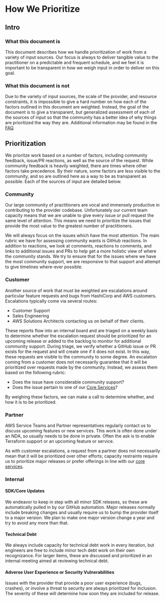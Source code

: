 # How We Prioritize

## Intro

### What this document is

This document describes how we handle prioritization of work from a variety of input sources. Our focus is always to deliver tangible value to the practitioner on a predictable and frequent schedule, and we feel it is important to be transparent in how we weigh input in order to deliver on this goal.

### What this document is not

Due to the variety of input sources, the scale of the provider, and resource constraints, it is impossible to give a hard number on how each of the factors outlined in this document are weighted. Instead, the goal of the document is to give a transparent, but generalized assessment of each of the sources of input so that the community has a better idea of why things are prioritized the way they are. Additional information may be found in the [FAQ](https://github.com/hashicorp/terraform-provider-aws/blob/main/docs/contributing/faq.md#how-do-you-decide-what-gets-merged-for-each-release).

## Prioritization

We prioritze work based on a number of factors, including community feedback, issue/PR reactions, as well as the source of the request. While community feedback is heavily weighted, there are times where other factors take precedence. By their nature, some factors are less visible to the community, and so are outlined here as a way to be as transparent as possible. Each of the sources of input are detailed below.

### Community

Our large community of practitioners are vocal and immensely productive in contributing to the provider codebase. Unfortunately our current team capacity means that we are unable to give every issue or pull request the same level of attention. This means we need to prioritize the issues that provide the most value to the greatest number of practitioners.

We will always focus on the issues which have the most attention. The main rubric we have for assessing community wants is GitHub reactions. In addition to reactions, we look at comments, reactions to comments, and links to additional issues and PRs to help get a more holistic view of where the community stands. We try to ensure that for the issues where we have the most community support, we are responsive to that support and attempt to give timelines where-ever possible.

### Customer

Another source of work that must be weighted are escalations around particular feature requests and bugs from HashiCorp and AWS customers. Escalations typically come via several routes:

- Customer Support
- Sales Engineering
- AWS Solutions Architects contacting us on behalf of their clients.

These reports flow into an internal board and are triaged on a weekly basis to determine whether the escalation request should be prioritized for an upcoming release or added to the backlog to monitor for additional community support. During triage, we verify whether a GitHub issue or PR exists for the request and will create one if it does not exist. In this way, these requests are visible to the community to some degree. An escalation coming from a customer does not necessarily guarantee that it will be prioritized over requests made by the community. Instead, we assess them based on the following rubric:

- Does the issue have considerable community support?
- Does the issue pertain to one of our [Core Services](https://github.com/hashicorp/terraform-provider-aws/blob/main/docs/contributing/core-services.md)?

By weighing these factors, we can make a call to determine whether, and how it is to be prioritized.

### Partner

AWS Service Teams and Partner representatives regularly contact us to discuss upcoming features or new services. This work is often done under an NDA, so usually needs to be done in private. Often the ask is to enable Terraform support or an upcoming feature or service.

As with customer escalations, a request from a partner does not necessarily mean that it will be prioritized over other efforts; capacity restraints require us to prioritize major releases or prefer offerings in line with our [core services](https://github.com/hashicorp/terraform-provider-aws/blob/main/docs/contributing/core-services.md).

### Internal

#### SDK/Core Updates

We endeavor to keep in step with all minor SDK releases, so these are automatically pulled in by our GitHub automation. Major releases normally include breaking changes and usually require us to bump the provider itself to a major version. We plan to make one major version change a year and try to avoid any more than that.

#### Technical Debt

We always include capacity for technical debt work in every iteration, but engineers are free to include minor tech debt work on their own recognizance. For larger items, these are discussed and prioritized in an internal meeting aimed at reviewing technical debt.

#### Adverse User Experience or Security Vulnerabilities

Issues with the provider that provide a poor user experience (bugs, crashes), or involve a threat to security are always prioritized for inclusion. The severity of these will determine how soon they are included for release.
